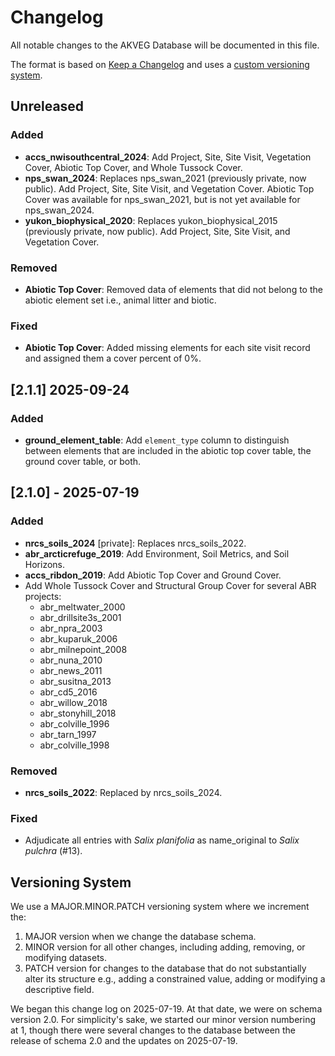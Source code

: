 # Changelog
All notable changes to the AKVEG Database will be documented in this file.

The format is based on [Keep a Changelog](https://keepachangelog.com/en/1.1.0/) and uses a [custom versioning 
system](#versioning-system). 

## Unreleased

### Added

* **accs_nwisouthcentral_2024**: Add Project, Site, Site Visit, Vegetation Cover, Abiotic Top Cover, and Whole Tussock 
  Cover.
* **nps_swan_2024**: Replaces nps_swan_2021 (previously private, now public). Add Project, Site, Site Visit, and 
  Vegetation Cover. Abiotic Top Cover was available for nps_swan_2021, but is not yet available for nps_swan_2024.
* **yukon_biophysical_2020**: Replaces yukon_biophysical_2015 (previously private, now public). Add Project, Site, 
  Site Visit, and Vegetation Cover.

### Removed
* **Abiotic Top Cover**: Removed data of elements that did not belong to the abiotic element set i.e., animal litter 
  and biotic.

### Fixed
* **Abiotic Top Cover**: Added missing elements for each site visit record and assigned them a cover percent of 0%.

## [2.1.1] 2025-09-24

### Added

* **ground_element_table**: Add `element_type` column to distinguish between elements that are included in the 
  abiotic top cover table, the ground cover table, or both.

## [2.1.0] - 2025-07-19

### Added

- **nrcs_soils_2024** [private]: Replaces
  nrcs_soils_2022.
- **abr_arcticrefuge_2019**: Add Environment, Soil Metrics, and Soil Horizons. 
- **accs_ribdon_2019**: Add Abiotic Top Cover and Ground Cover.
- Add Whole Tussock Cover and Structural Group Cover for several ABR projects:
  - abr_meltwater_2000
  - abr_drillsite3s_2001
  - abr_npra_2003
  - abr_kuparuk_2006
  - abr_milnepoint_2008
  - abr_nuna_2010
  - abr_news_2011
  - abr_susitna_2013
  - abr_cd5_2016
  - abr_willow_2018
  - abr_stonyhill_2018
  - abr_colville_1996
  - abr_tarn_1997
  - abr_colville_1998

### Removed

- **nrcs_soils_2022**: Replaced by nrcs_soils_2024.

### Fixed

- Adjudicate all entries with *Salix planifolia* as name_original to *Salix pulchra* (#13).

## Versioning System

We use a MAJOR.MINOR.PATCH versioning system where we increment the:

1. MAJOR version when we change the database schema.
2. MINOR version for all other changes, including adding, removing, or modifying datasets. 
3. PATCH version for changes to the database that do not substantially alter its structure e.g., 
   adding a constrained value, adding or modifying a descriptive field.

We began this change log on 2025-07-19. At that date, we were on schema version 2.0. For simplicity's sake, we started 
our minor version numbering at 1, though there were several changes to the database between the release of schema 2.0 and the updates on 2025-07-19.

